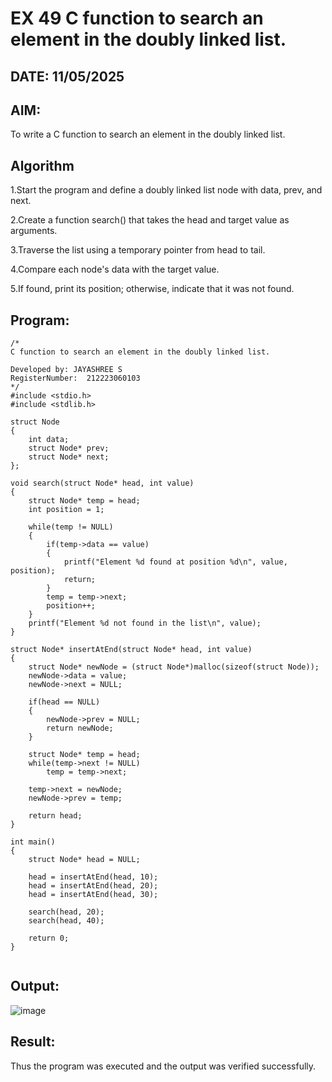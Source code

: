 # EX 49 C function to search an element in the doubly linked list.
## DATE: 11/05/2025
## AIM:
To write a C function to search an element in the doubly linked list.

## Algorithm
1.Start the program and define a doubly linked list node with data, prev, and next.

2.Create a function search() that takes the head and target value as arguments.

3.Traverse the list using a temporary pointer from head to tail.

4.Compare each node's data with the target value.

5.If found, print its position; otherwise, indicate that it was not found.

## Program:
```
/*
C function to search an element in the doubly linked list.

Developed by: JAYASHREE S
RegisterNumber:  212223060103
*/
#include <stdio.h>
#include <stdlib.h>

struct Node
{
    int data;
    struct Node* prev;
    struct Node* next;
};

void search(struct Node* head, int value)
{
    struct Node* temp = head;
    int position = 1;

    while(temp != NULL)
    {
        if(temp->data == value)
        {
            printf("Element %d found at position %d\n", value, position);
            return;
        }
        temp = temp->next;
        position++;
    }
    printf("Element %d not found in the list\n", value);
}

struct Node* insertAtEnd(struct Node* head, int value)
{
    struct Node* newNode = (struct Node*)malloc(sizeof(struct Node));
    newNode->data = value;
    newNode->next = NULL;

    if(head == NULL)
    {
        newNode->prev = NULL;
        return newNode;
    }

    struct Node* temp = head;
    while(temp->next != NULL)
        temp = temp->next;

    temp->next = newNode;
    newNode->prev = temp;

    return head;
}

int main()
{
    struct Node* head = NULL;

    head = insertAtEnd(head, 10);
    head = insertAtEnd(head, 20);
    head = insertAtEnd(head, 30);

    search(head, 20);
    search(head, 40);

    return 0;
}


```

## Output:

![image](https://github.com/user-attachments/assets/4ee03749-6446-44e4-b756-6397496d1f61)


## Result:
Thus the program was executed and the output was verified successfully.
